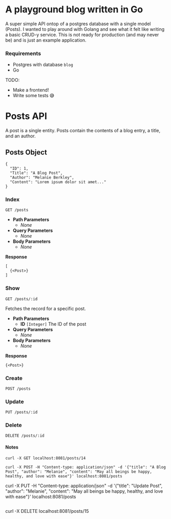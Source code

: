 # A playground blog written in Go

A super simple API ontop of a postgres database with a single model (Posts).
I wanted to play around with Golang and see what it felt like writing a basic CRUD-y service.
This is not ready for production (and may never be) and is just an example application.


### Requirements
 * Postgres with database `blog`
 * Go

TODO:
  * Make a frontend!
  * Write some tests 😅



# Posts API

A post is a single entity. Posts contain the contents of a blog entry, a title, and an author.

## Posts Object
```
{
  "ID": 1,
  "Title": "A Blog Post",
  "Author": "Melanie Berkley",
  "Content": "Lorem ipsum dolor sit amet..."
}
```

### Index
`GET /posts`

* **Path Parameters**
  * _None_
* **Query Parameters**
  * _None_
* **Body Parameters**
  * _None_

**Response**
```
[
  {<Post>}
]
```

### Show
`GET /posts/:id`

Fetches the record for a specific post.

* **Path Parameters**
  * **ID** `[Integer]` The ID of the post
* **Query Parameters**
  * _None_
* **Body Parameters**
  * _None_

**Response**
```
{<Post>}
```

### Create
`POST /posts`

### Update
`PUT /posts/:id`

### Delete
`DELETE /posts/:id`


#### Notes
```
curl -X GET localhost:8081/posts/14
```

```
curl -X POST -H "Content-type: application/json" -d '{"title": "A Blog Post", "author": "Melanie", "content": "May all beings be happy, healthy, and love with ease"}' localhost:8081/posts

```

curl -X PUT -H "Content-type: application/json" -d '{"title": "Update Post", "author": "Melanie", "content": "May all beings be happy, healthy, and love with ease"}' localhost:8081/posts
```

```
curl -X DELETE localhost:8081/posts/15
```
